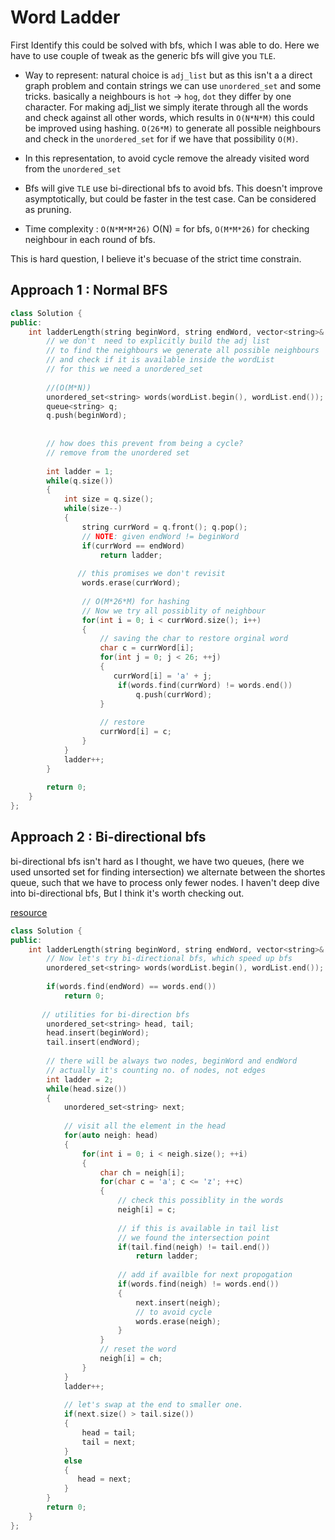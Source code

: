 # Word Ladder

First Identify this could be solved with bfs, which I was able to 
do. Here we have to use couple of tweak as the generic bfs will give
you `TLE`.

- Way to represent: natural choice is `adj_list` but as this isn't a
a direct graph problem and contain strings we can use `unordered_set` and
some tricks. basically a neighbours is `hot` -> `hog`, `dot` they differ
by one character. For making adj_list we simply iterate through all the
words and check against all other words, which results in `O(N*N*M)`
this could be improved using hashing. `O(26*M)` to generate all
possible neighbours and check in the `unordered_set` for if we have
that possibility `O(M)`.
- In this representation, to avoid cycle remove the already visited 
word from the `unordered_set`

- Bfs will give `TLE` use bi-directional bfs to avoid bfs. This 
doesn't improve asymptotically, but could be faster in the test case.
Can be considered as pruning.

- Time complexity : `O(N*M*M*26)` O(N) = for bfs, `O(M*M*26)` for checking 
neighbour in each round of bfs.  

This is hard question, I believe it's becuase of the strict time constrain.


## Approach 1 : Normal BFS

 
```cpp
class Solution {
public:
    int ladderLength(string beginWord, string endWord, vector<string>& wordList) {
        // we don't  need to explicitly build the adj list
        // to find the neighbours we generate all possible neighbours
        // and check if it is available inside the wordList
        // for this we need a unordered_set
        
        //(O(M*N))
        unordered_set<string> words(wordList.begin(), wordList.end());
        queue<string> q;
        q.push(beginWord);
        
        
        // how does this prevent from being a cycle?
        // remove from the unordered set 
        
        int ladder = 1;
        while(q.size())
        {
            int size = q.size();
            while(size--)
            {
                string currWord = q.front(); q.pop();
                // NOTE: given endWord != beginWord
                if(currWord == endWord)
                    return ladder;
                
               // this promises we don't revisit
                words.erase(currWord);
                
                // O(M*26*M) for hashing
                // Now we try all possiblity of neighbour
                for(int i = 0; i < currWord.size(); i++)
                {
                    // saving the char to restore orginal word
                    char c = currWord[i];
                    for(int j = 0; j < 26; ++j)
                    {
                       currWord[i] = 'a' + j; 
                        if(words.find(currWord) != words.end())
                            q.push(currWord);
                    }
                    
                    // restore
                    currWord[i] = c;
                }
            }
            ladder++;
        }
        
        return 0;
    }
};
```


## Approach 2 : Bi-directional bfs

bi-directional bfs isn't hard as I thought, we have two queues, (here we used unsorted set for finding intersection)
we alternate between the shortes queue, such that we have to process only fewer nodes. I haven't deep dive into
bi-directional bfs, But I think it's worth checking out.

[resource](https://efficientcodeblog.wordpress.com/2017/12/13/bidirectional-search-two-end-bfs/)

```cpp
class Solution {
public:
    int ladderLength(string beginWord, string endWord, vector<string>& wordList) {
        // Now let's try bi-directional bfs, which speed up bfs
        unordered_set<string> words(wordList.begin(), wordList.end());
        
        if(words.find(endWord) == words.end())
            return 0;
       
       // utilities for bi-direction bfs
        unordered_set<string> head, tail;
        head.insert(beginWord);
        tail.insert(endWord);
        
        // there will be always two nodes, beginWord and endWord
        // actually it's counting no. of nodes, not edges
        int ladder = 2;
        while(head.size())
        {
            unordered_set<string> next;
            
            // visit all the element in the head
            for(auto neigh: head)
            {
                for(int i = 0; i < neigh.size(); ++i)
                {
                    char ch = neigh[i];
                    for(char c = 'a'; c <= 'z'; ++c)
                    {
                        // check this possiblity in the words
                        neigh[i] = c;
                        
                        // if this is available in tail list
                        // we found the intersection point
                        if(tail.find(neigh) != tail.end())
                            return ladder;
                        
                        // add if availble for next propogation 
                        if(words.find(neigh) != words.end())
                        {
                            next.insert(neigh);
                            // to avoid cycle
                            words.erase(neigh);
                        }
                    }
                    // reset the word
                    neigh[i] = ch;
                }
            }
            ladder++;
            
            // let's swap at the end to smaller one.
            if(next.size() > tail.size())
            {
                head = tail;
                tail = next;
            }
            else
            {
               head = next; 
            }
        }
        return 0;
    }
};
```
